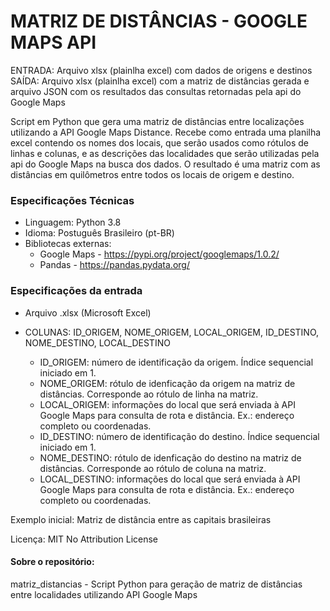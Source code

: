 # MATRIZ DE DISTÂNCIAS - GOOGLE MAPS API

ENTRADA: Arquivo xlsx (plainlha excel) com dados de origens e destinos
SAÍDA: Arquivo xlsx (plainlha excel) com  a matriz de distâncias gerada e arquivo JSON com os resultados das consultas retornadas pela api do Google Maps

Script em Python que gera uma matriz de distâncias entre localizações utilizando a API Google Maps Distance.
Recebe como entrada uma planilha excel contendo os nomes dos locais, que serão usados como rótulos de linhas e colunas, e as descrições das localidades que serão utilizadas pela api do Google Maps na busca dos dados.
O resultado é uma matriz com as distâncias em quilômetros entre todos os locais de origem e destino.

### Especificações Técnicas

* Linguagem: Python 3.8
* Idioma: Postuguês Brasileiro (pt-BR)
* Bibliotecas externas:
  * Google Maps - https://pypi.org/project/googlemaps/1.0.2/
  * Pandas - https://pandas.pydata.org/

### Especificações da entrada

* Arquivo .xlsx (Microsoft Excel)

* COLUNAS: ID_ORIGEM, NOME_ORIGEM, LOCAL_ORIGEM, ID_DESTINO, NOME_DESTINO, LOCAL_DESTINO

  * ID_ORIGEM: número de identificação da origem. Índice sequencial iniciado em 1.
  * NOME_ORIGEM: rótulo de idenficação da origem na matriz de distâncias. Corresponde ao rótulo de linha na matriz.
  * LOCAL_ORIGEM: informações do local que será enviada à API Google Maps para consulta de rota e distância. Ex.: endereço completo ou coordenadas.
  * ID_DESTINO: número de identificação do destino. Índice sequencial iniciado em 1.
  * NOME_DESTINO: rótulo de idenficação do destino na matriz de distâncias. Corresponde ao rótulo de coluna na matriz.
  * LOCAL_DESTINO: informações do local que será enviada à API Google Maps para consulta de rota e distância. Ex.: endereço completo ou coordenadas.

Exemplo inicial: Matriz de distância entre as capitais brasileiras

Licença: MIT No Attribution License

#### Sobre o repositório:
matriz_distancias - Script Python para geração de matriz de distâncias entre localidades  utilizando API Google Maps
